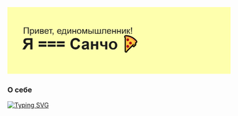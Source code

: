 ![ Тут должен быть header, но его тут нет :( ](https://github.com/dreamybo1/dreamybo1/blob/main/header.png)

### О себе
[![Typing SVG](https://readme-typing-svg.herokuapp.com?font=Fira+Code&pause=1000&width=435&lines=Frontend+developer)](https://git.io/typing-svg)


<!--
**dreamybo1/dreamybo1** is a ✨ _special_ ✨ repository because its `README.md` (this file) appears on your GitHub profile.

Here are some ideas to get you started:

- 🔭 I’m currently working on ...
- 🌱 I’m currently learning ...
- 👯 I’m looking to collaborate on ...
- 🤔 I’m looking for help with ...
- 💬 Ask me about ...
- 📫 How to reach me: ...
- 😄 Pronouns: ...
- ⚡ Fun fact: ...
-->
